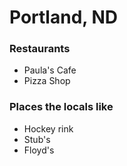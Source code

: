 # Portland, ND

### Restaurants
* Paula's Cafe
* Pizza Shop

### Places the locals like
* Hockey rink
* Stub's
* Floyd's
